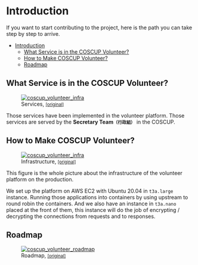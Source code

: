 # Introduction

If you want to start contributing to the project, here is the path you can take step by step to arrive.

- [Introduction](#introduction)
  - [What Service is in the COSCUP Volunteer?](#what-service-is-in-the-coscup-volunteer)
  - [How to Make COSCUP Volunteer?](#how-to-make-coscup-volunteer)
  - [Roadmap](#roadmap)

## What Service is in the COSCUP Volunteer?

<figure markdown>
  <a href="https://volunteer.coscup.org/doc/wiki_coscup_volunteer_services.svg">
    <img alt="coscup_volunteer_infra" src="https://volunteer.coscup.org/doc/wiki_coscup_volunteer_services.svg">
  </a>
  <figcaption>Services, <small><a href="https://volunteer.coscup.org/doc/wiki_coscup_volunteer_services.svg">[original]</a></small></figcaption>
</figure>

Those services have been implemented in the volunteer platform. Those services are
served by the **Secretary Team<small>（行政組）</small>** in the COSCUP.

## How to Make COSCUP Volunteer?

<figure markdown>
  <a href="https://volunteer.coscup.org/doc/wiki_coscup_volunteer_infra.svg">
    <img alt="coscup_volunteer_infra" src="https://volunteer.coscup.org/doc/wiki_coscup_volunteer_infra.svg">
  </a>
  <figcaption>Infrastructure, <small><a href="https://volunteer.coscup.org/doc/wiki_coscup_volunteer_infra.svg">[original]</a></small></figcaption>
</figure>

This figure is the whole picture about the infrastructure of the volunteer platform on the production.

We set up the platform on AWS EC2 with Ubuntu 20.04 in `t3a.large` instance. Running those applications
into containers by using upstream to round robin the containers. And we also have an instance in
`t3a.nano` placed at the front of them, this instance will do the job of encrypting / decrypting
the connections from requests and to responses.


## Roadmap

<figure markdown>
  <a href="https://volunteer.coscup.org/doc/wiki_coscup_volunteer_roadmap.svg">
    <img alt="coscup_volunteer_roadmap" src="https://volunteer.coscup.org/doc/wiki_coscup_volunteer_roadmap.svg">
  </a>
  <figcaption>Roadmap, <small><a href="https://volunteer.coscup.org/doc/wiki_coscup_volunteer_roadmap.svg">[original]</a></small></figcaption>
</figure>

